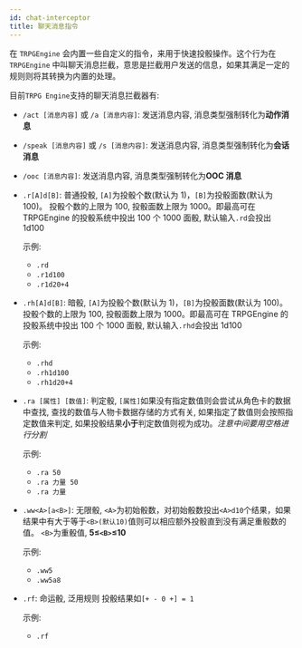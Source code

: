 ```yaml
---
id: chat-interceptor
title: 聊天消息指令
---
```


在 `TRPGEngine` 会内置一些自定义的指令，来用于快速投骰操作。这个行为在 `TRPGEngine` 中叫聊天消息拦截，意思是拦截用户发送的信息，如果其满足一定的规则则将其转换为内置的处理。

目前`TRPG Engine`支持的聊天消息拦截器有:

- `/act [消息内容]` 或 `/a [消息内容]`: 发送消息内容, 消息类型强制转化为**动作消息**
- `/speak [消息内容]` 或 `/s [消息内容]`: 发送消息内容, 消息类型强制转化为**会话消息**
- `/ooc [消息内容]`: 发送消息内容, 消息类型强制转化为**OOC 消息**

- `.r[A]d[B]`: 普通投骰, `[A]`为投骰个数(默认为 1)，`[B]`为投骰面数(默认为 100)。 投骰个数的上限为 100, 投骰面数上限为 1000。即最高可在 TRPGEngine 的投骰系统中投出 100 个 1000 面骰, 默认输入`.rd`会投出 1d100

  示例:

  - `.rd`
  - `.r1d100`
  - `.r1d20+4`

- `.rh[A]d[B]`: 暗骰, `[A]`为投骰个数(默认为 1)，`[B]`为投骰面数(默认为 100)。 投骰个数的上限为 100, 投骰面数上限为 1000。即最高可在 TRPGEngine 的投骰系统中投出 100 个 1000 面骰, 默认输入`.rhd`会投出 1d100

  示例:

  - `.rhd`
  - `.rh1d100`
  - `.rh1d20+4`

- `.ra [属性] [数值]`: 判定骰, `[属性]`如果没有指定数值则会尝试从角色卡的数据中查找, 查找的数值与人物卡数据存储的方式有关, 如果指定了数值则会按照指定数值来判定, 如果投骰结果**小于**判定数值则视为成功。_注意中间要用空格进行分割_

  示例:

  - `.ra 50`
  - `.ra 力量 50`
  - `.ra 力量`

- `.ww<A>[a<B>]`: 无限骰, `<A>`为初始骰数，对初始骰数投出`<A>d10`个结果，如果结果中有大于等于`<B>(默认10)`值则可以相应额外投骰直到没有满足重骰数的值。 `<B>`为重骰值, **5≤`<B>`≤10**

  示例:

  - `.ww5`
  - `.ww5a8`

* `.rf`: 命运骰, 泛用规则 投骰结果如`[+ - 0 +] = 1`

  示例:

  - `.rf`
